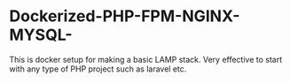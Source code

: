 # Dockerized-PHP-FPM-NGINX-MYSQL-
This is docker  setup for making a basic LAMP stack. Very effective to start with any type of PHP project such as laravel etc.

